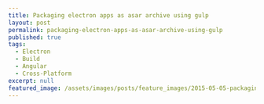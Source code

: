```yaml
---
title: Packaging electron apps as asar archive using gulp
layout: post
permalink: packaging-electron-apps-as-asar-archive-using-gulp
published: true
tags:
  - Electron
  - Build
  - Angular
  - Cross-Platform
excerpt: null
featured_image: /assets/images/posts/feature_images/2015-05-05-packaging-electron-apps-as-asar-archive-using-gulp.jpg
---
```

